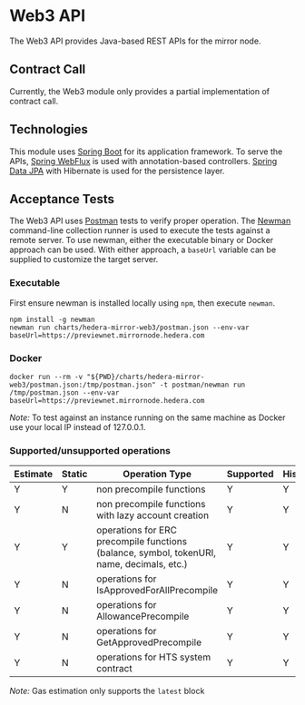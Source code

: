 # Web3 API

The Web3 API provides Java-based REST APIs for the mirror node.

## Contract Call

Currently, the Web3 module only provides a partial implementation of contract call.

## Technologies

This module uses [Spring Boot](https://spring.io/projects/spring-boot) for its application framework. To serve the
APIs, [Spring WebFlux](https://docs.spring.io/spring-framework/docs/current/reference/html/web-reactive.html)
is used with annotation-based controllers. [Spring Data JPA](https://spring.io/projects/spring-data-jpa) with Hibernate
is used for the persistence layer.

## Acceptance Tests

The Web3 API uses [Postman](https://www.postman.com) tests to verify proper operation. The
[Newman](https://learning.postman.com/docs/running-collections/using-newman-cli/command-line-integration-with-newman)
command-line collection runner is used to execute the tests against a remote server. To use newman, either the
executable binary or Docker approach can be used. With either approach, a `baseUrl` variable can be supplied to
customize the target server.

### Executable

First ensure newman is installed locally using `npm`, then execute `newman`.

```shell
npm install -g newman
newman run charts/hedera-mirror-web3/postman.json --env-var baseUrl=https://previewnet.mirrornode.hedera.com
```

### Docker

```shell
docker run --rm -v "${PWD}/charts/hedera-mirror-web3/postman.json:/tmp/postman.json" -t postman/newman run /tmp/postman.json --env-var baseUrl=https://previewnet.mirrornode.hedera.com
```

_Note:_ To test against an instance running on the same machine as Docker use your local IP instead of 127.0.0.1.

### Supported/unsupported operations

| Estimate | Static | Operation Type                                                                            | Supported | Historical | Reads | Modifications |
| -------- | ------ |-------------------------------------------------------------------------------------------| --------- |------------| ----- | ------------- |
| Y        | Y      | non precompile functions                                                                  | Y         | Y          | Y     | Y             |
| Y        | N      | non precompile functions with lazy account creation                                       | Y         | Y          | Y     | Y             |
| Y        | Y      | operations for ERC precompile functions (balance, symbol, tokenURI, name, decimals, etc.) | Y         | Y          | Y     | N             |
| Y        | N      | operations for IsApprovedForAllPrecompile                                                 | Y         | Y          | Y     | N             |
| Y        | N      | operations for AllowancePrecompile                                                        | Y         | Y          | Y     | N             |
| Y        | N      | operations for GetApprovedPrecompile                                                      | Y         | Y          | Y     | N             |
| Y        | N      | operations for HTS system contract                                                        | Y         | Y          | Y     | Y             |

_Note:_ Gas estimation only supports the `latest` block